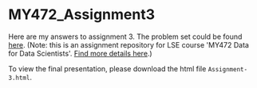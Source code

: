 # MY472_Assignment3
Here are my answers to assignment 3. The problem set could be found [here](https://lse-my472.github.io/assignments/assignment_3.html).
(Note: this is an assignment repository for LSE course 'MY472 Data for Data Scientists'. [Find more details here](https://www.lse.ac.uk/resources/calendar2022-2023/courseGuides/MY/2022_MY472.htm).)

To view the final presentation, please download the html file `Assignment-3.html`.
